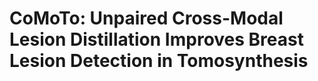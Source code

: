 # CoMoTo: Unpaired Cross-Modal Lesion Distillation Improves Breast Lesion Detection in Tomosynthesis
